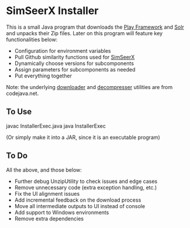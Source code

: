 SimSeerX Installer
==================

This is a small Java program that downloads the [Play Framework] and [Solr] 
and unpacks their Zip files. Later on this program will feature 
key functionalities below:

*  Configuration for environment variables
*  Pull Github similarity functions used for [SimSeerX]
*  Dynamically choose versions for subcomponents
*  Assign parameters for subcomponents as needed
*  Put everything together

Note: the underlying [downloader] and [decompresser] utilities are from codejava.net.

To Use
------
javac InstallerExec.java
java InstallerExec

(Or simply make it into a JAR, since it is an executable program)

To Do
-----
All the above, and those below:

*  Further debug UnzipUtility to check issues and edge cases
*  Remove unnecessary code (extra exception handling, etc.)
*  Fix the UI alignment issues
*  Add incremental feedback on the download process
*  Move all intermediate outputs to UI instead of console
*  Add support to Windows environments
*  Remove extra dependencies

[Play Framework]:https://www.playframework.com/
[Solr]:http://lucene.apache.org/solr/
[downloader]:http://www.codejava.net/java-se/networking/use-httpurlconnection-to-download-file-from-an-http-url
[decompresser]:http://www.codejava.net/java-se/file-io/programmatically-extract-a-zip-file-using-java
[SimSeerX]:http://simseer.ist.psu.edu/